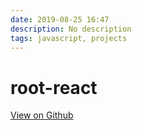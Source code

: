 ```yaml
---
date: 2019-08-25 16:47
description: No description
tags: javascript, projects
---
```


# root-react

[View on Github](https://github.com/ZMcGuckin/root-react)
